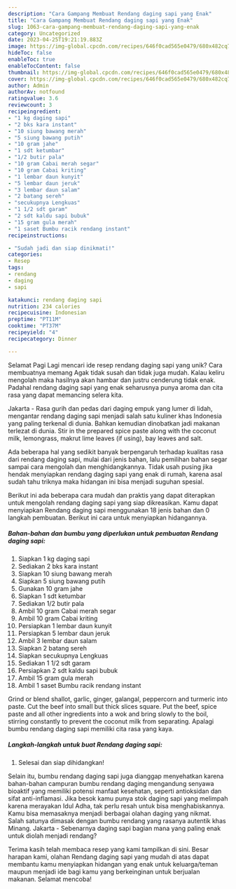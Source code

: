 ```yaml
---
description: "Cara Gampang Membuat Rendang daging sapi yang Enak"
title: "Cara Gampang Membuat Rendang daging sapi yang Enak"
slug: 1063-cara-gampang-membuat-rendang-daging-sapi-yang-enak
category: Uncategorized
date: 2023-04-25T19:21:19.883Z
image: https://img-global.cpcdn.com/recipes/646f0cad565e0479/680x482cq70/rendang-daging-sapi-foto-resep-utama.jpg
hideToc: false
enableToc: true
enableTocContent: false
thumbnail: https://img-global.cpcdn.com/recipes/646f0cad565e0479/680x482cq70/rendang-daging-sapi-foto-resep-utama.jpg
cover: https://img-global.cpcdn.com/recipes/646f0cad565e0479/680x482cq70/rendang-daging-sapi-foto-resep-utama.jpg
author: Admin
authorAv: notfound
ratingvalue: 3.6
reviewcount: 3
recipeingredient:
- "1 kg daging sapi"
- "2 bks kara instant"
- "10 siung bawang merah"
- "5 siung bawang putih"
- "10 gram jahe"
- "1 sdt ketumbar"
- "1/2 butir pala"
- "10 gram Cabai merah segar"
- "10 gram Cabai kriting"
- "1 lembar daun kunyit"
- "5 lembar daun jeruk"
- "3 lembar daun salam"
- "2 batang sereh"
- "secukupnya Lengkuas"
- "1 1/2 sdt garam"
- "2 sdt kaldu sapi bubuk"
- "15 gram gula merah"
- "1 saset Bumbu racik rendang instant"
recipeinstructions:

- "Sudah jadi dan siap dinikmati!"
categories:
- Resep
tags:
- rendang
- daging
- sapi

katakunci: rendang daging sapi 
nutrition: 234 calories
recipecuisine: Indonesian
preptime: "PT11M"
cooktime: "PT37M"
recipeyield: "4"
recipecategory: Dinner

---
```



Selamat Pagi Lagi mencari ide resep rendang daging sapi yang unik? Cara membuatnya memang Agak tidak susah dan tidak juga mudah. Kalau keliru mengolah maka hasilnya akan hambar dan justru cenderung tidak enak. Padahal rendang daging sapi yang enak seharusnya punya aroma dan cita rasa yang dapat memancing selera kita.


Jakarta - Rasa gurih dan pedas dari daging empuk yang lumer di lidah, mengantar rendang daging sapi menjadi salah satu kuliner khas Indonesia yang paling terkenal di dunia. Bahkan kemudian dinobatkan jadi makanan terlezat di dunia. Stir in the prepared spice paste along with the coconut milk, lemongrass, makrut lime leaves (if using), bay leaves and salt.

Ada beberapa hal yang sedikit banyak berpengaruh terhadap kualitas rasa dari rendang daging sapi, mulai dari jenis bahan, lalu pemilihan bahan segar sampai cara mengolah dan menghidangkannya. Tidak usah pusing jika hendak menyiapkan rendang daging sapi yang enak di rumah, karena asal sudah tahu triknya maka hidangan ini bisa menjadi suguhan spesial.


Berikut ini ada beberapa cara mudah dan praktis yang dapat diterapkan untuk mengolah rendang daging sapi yang siap dikreasikan. Kamu dapat menyiapkan Rendang daging sapi menggunakan 18 jenis bahan dan 0 langkah pembuatan. Berikut ini cara untuk menyiapkan hidangannya.

<!--inarticleads1-->

##### Bahan-bahan dan bumbu yang diperlukan untuk pembuatan Rendang daging sapi:

1. Siapkan 1 kg daging sapi
1. Sediakan 2 bks kara instant
1. Siapkan 10 siung bawang merah
1. Siapkan 5 siung bawang putih
1. Gunakan 10 gram jahe
1. Siapkan 1 sdt ketumbar
1. Sediakan 1/2 butir pala
1. Ambil 10 gram Cabai merah segar
1. Ambil 10 gram Cabai kriting
1. Persiapkan 1 lembar daun kunyit
1. Persiapkan 5 lembar daun jeruk
1. Ambil 3 lembar daun salam
1. Siapkan 2 batang sereh
1. Siapkan secukupnya Lengkuas
1. Sediakan 1 1/2 sdt garam
1. Persiapkan 2 sdt kaldu sapi bubuk
1. Ambil 15 gram gula merah
1. Ambil 1 saset Bumbu racik rendang instant


Grind or blend shallot, garlic, ginger, galangal, peppercorn and turmeric into paste. Cut the beef into small but thick slices square. Put the beef, spice paste and all other ingredients into a wok and bring slowly to the boil, stirring constantly to prevent the coconut milk from separating. Apalagi bumbu rendang daging sapi memiliki cita rasa yang kaya. 

<!--inarticleads2-->

##### Langkah-langkah untuk buat Rendang daging sapi:


1. Selesai dan siap dihidangkan!

Selain itu, bumbu rendang daging sapi juga dianggap menyehatkan karena bahan-bahan campuran bumbu rendang daging mengandung senyawa bioaktif yang memiliki potensi manfaat kesehatan, seperti antioksidan dan sifat anti-inflamasi. Jika besok kamu punya stok daging sapi yang melimpah karena merayakan Idul Adha, tak perlu resah untuk bisa menghabiskannya. Kamu bisa memasaknya menjadi berbagai olahan daging yang nikmat. Salah satunya dimasak dengan bumbu rendang yang rasanya autentik khas Minang. Jakarta - Sebenarnya daging sapi bagian mana yang paling enak untuk diolah menjadi rendang? 

Terima kasih telah membaca resep yang kami tampilkan di sini. Besar harapan kami, olahan Rendang daging sapi yang mudah di atas dapat membantu kamu menyiapkan hidangan yang enak untuk keluarga/teman maupun menjadi ide bagi kamu yang berkeinginan untuk berjualan makanan. Selamat mencoba!
